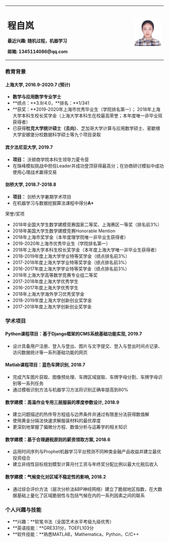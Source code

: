 <table border="0">
  <tr>
    <td width="80%">
      <h1>程自岚</h1>
      <p><b>最近兴趣: 随机过程，机器学习</b></p>      
      <p><b>邮箱: 1345114086@qq.com</b></p>
    </td>
    <td width="20%">
      <img src="/zilancheng.jpg" width="100%"> 
    </td>
  </tr>
</table>

### 教育背景

#### 上海大学, 2016.9-2020.7 (预计)
- **数学与应用数学专业学士**
- **绩点：**3.9/4.0，**排名：**1/341
- **获奖：**2019-2020年上海市优秀毕业生（学院排名第一）；
2018年上海大学本科生校长奖学金（上海大学本科生在校最高荣誉；本年度唯一非毕业班获得者）
- 已获得**杜克大学统计硕士（去向）**、芝加哥大学计算与应用数学硕士、密歇根大学安娜堡分校数据科学硕士等九个项目录取

#### 宾夕法尼亚大学, 2019.7
- **项目：** 沃顿商学院本科生领导力夏令营
- 在珠峰模拟挑战中担任Leader并成功登顶获得最高分；在协商研讨模拟中成功使用心理战术赢得交易

#### 剑桥大学, 2018.7-2018.8
- **项目：** 剑桥大学暑期学术项目
- 在机器学习与数据挖掘算法课程中得分**A+**

荣誉/奖项
- 2018年全国大学生数学建模竞赛国家二等奖、上海赛区一等奖（排名前3%）
- 2018年美国大学生数学建模竞赛Honorable Mention
- 2018年上海市奖学金（本年度理学院唯一非毕业生获得者）
- 2019-2020年上海市优秀毕业生（学院排名第一）
- 2018年上海大学本科生校长奖学金（本年度上海大学唯一非毕业生获得者）
- 2018-2019年度上海大学学业特等奖学金（绩点排名前3%）
- 2017-2018年度上海大学学业特等奖学金（绩点排名前3%）
- 2016-2017年度上海大学学业特等奖学金（绩点排名前3%）
- 2018年上海大学高等数学竞赛专业组二等奖
- 2017-2018年度上海大学优秀学生
- 2016-2017年度上海大学优秀学生
- 2018年上海大学海外学习优秀奖学金
- 2018-2019年度上海大学创新创业奖学金
- 2017-2018年度上海大学创新创业奖学金


### 学术项目

#### Python课程项目：基于Django框架的CMS系统基础功能实现, 2019.7
- 设计具备用户注册、登入与登出、图片与文字提交、登入与登出时间点记录、访问数据统计等一系列基础功能的网页

#### Matlab课程项目：蓝色车牌识别, 2018.7
- 完成汽车图片获取、图像预处理、车牌区域提取、车牌字母分割、车牌字母识别等一系列任务
- 通过模板识别方法与机器学习方法将识别正确率提高到80%

#### 数学建模：高温作业专用三层服装的厚度参数设计, 2018.9
- 建立问题描述的热传导方程组与边界条件并通过有限差分法获得数值解
- 使用黄金分隔法快速求解服装材料的最优厚度
- 更深刻地掌握了偏微分方程、数值分析与运筹学的相关知识

#### 数学建模：基于合理避税原则的薪资领取方案, 2018.6
- 运用时间序列与Prophet机器学习平台预测不同种类金融产品收益并建立最优投资组合
- 建立非线性目标规划模型计算月付工资与年终奖分配比例以最大化税后收入

#### 数学建模：气候变化对区域不稳定性的影响, 2018.2
- 通过综合评价方法（层次分析法&BP神经网络）建立了脆弱地区指数，在大数据基础上量化了区域脆弱性与包括气候在内的一系列因素之间的联系

### 个人兴趣与技能
- **兴趣：**软笔书法（全国艺术水平考级九级优秀）
- **英语技能：**GRE331分，TOEFL103分
- **软件技能：**熟悉MATLAB，Mathematica，Python，C/C++
